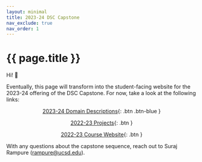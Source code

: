 ```yaml
---
layout: minimal
title: 2023-24 DSC Capstone
nav_exclude: true
nav_order: 1
---
```


# {{ page.title }}

Hi! 👋

Eventually, this page will transform into the student-facing website for the 2023-24 offering of the DSC Capstone. For now, take a look at the following links:

<div align="center" markdown="1">

[2023-24 Domain Descriptions](http://dsc-capstone.org/enrollment){: .btn .btn-blue }

[2022-23 Projects](https://dsc-capstone.org/showcase-23){: .btn }

[2022-23 Course Website](http://dsc-capstone.org/2022-23){: .btn }

</div>

With any questions about the capstone sequence, reach out to Suraj Rampure (rampure@ucsd.edu).